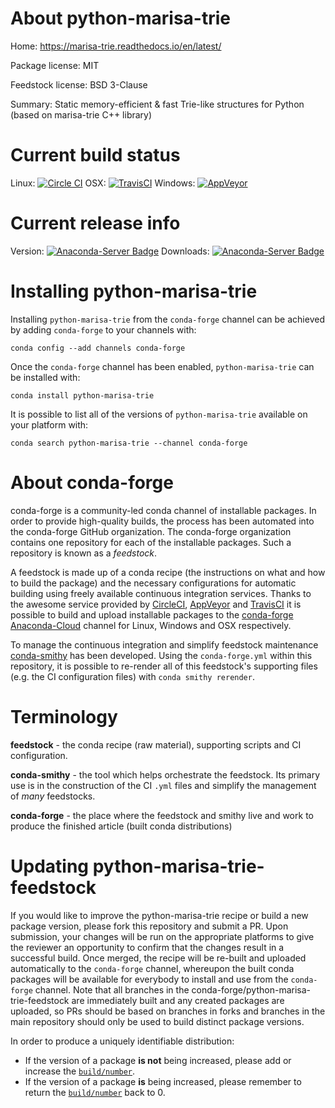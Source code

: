 About python-marisa-trie
========================

Home: https://marisa-trie.readthedocs.io/en/latest/

Package license: MIT

Feedstock license: BSD 3-Clause

Summary: Static memory-efficient & fast Trie-like structures for Python (based on marisa-trie C++ library)



Current build status
====================

Linux: [![Circle CI](https://circleci.com/gh/conda-forge/python-marisa-trie-feedstock.svg?style=shield)](https://circleci.com/gh/conda-forge/python-marisa-trie-feedstock)
OSX: [![TravisCI](https://travis-ci.org/conda-forge/python-marisa-trie-feedstock.svg?branch=master)](https://travis-ci.org/conda-forge/python-marisa-trie-feedstock)
Windows: [![AppVeyor](https://ci.appveyor.com/api/projects/status/github/conda-forge/python-marisa-trie-feedstock?svg=True)](https://ci.appveyor.com/project/conda-forge/python-marisa-trie-feedstock/branch/master)

Current release info
====================
Version: [![Anaconda-Server Badge](https://anaconda.org/conda-forge/python-marisa-trie/badges/version.svg)](https://anaconda.org/conda-forge/python-marisa-trie)
Downloads: [![Anaconda-Server Badge](https://anaconda.org/conda-forge/python-marisa-trie/badges/downloads.svg)](https://anaconda.org/conda-forge/python-marisa-trie)

Installing python-marisa-trie
=============================

Installing `python-marisa-trie` from the `conda-forge` channel can be achieved by adding `conda-forge` to your channels with:

```
conda config --add channels conda-forge
```

Once the `conda-forge` channel has been enabled, `python-marisa-trie` can be installed with:

```
conda install python-marisa-trie
```

It is possible to list all of the versions of `python-marisa-trie` available on your platform with:

```
conda search python-marisa-trie --channel conda-forge
```


About conda-forge
=================

conda-forge is a community-led conda channel of installable packages.
In order to provide high-quality builds, the process has been automated into the
conda-forge GitHub organization. The conda-forge organization contains one repository
for each of the installable packages. Such a repository is known as a *feedstock*.

A feedstock is made up of a conda recipe (the instructions on what and how to build
the package) and the necessary configurations for automatic building using freely
available continuous integration services. Thanks to the awesome service provided by
[CircleCI](https://circleci.com/), [AppVeyor](http://www.appveyor.com/)
and [TravisCI](https://travis-ci.org/) it is possible to build and upload installable
packages to the [conda-forge](https://anaconda.org/conda-forge)
[Anaconda-Cloud](http://docs.anaconda.org/) channel for Linux, Windows and OSX respectively.

To manage the continuous integration and simplify feedstock maintenance
[conda-smithy](http://github.com/conda-forge/conda-smithy) has been developed.
Using the ``conda-forge.yml`` within this repository, it is possible to re-render all of
this feedstock's supporting files (e.g. the CI configuration files) with ``conda smithy rerender``.


Terminology
===========

**feedstock** - the conda recipe (raw material), supporting scripts and CI configuration.

**conda-smithy** - the tool which helps orchestrate the feedstock.
                   Its primary use is in the construction of the CI ``.yml`` files
                   and simplify the management of *many* feedstocks.

**conda-forge** - the place where the feedstock and smithy live and work to
                  produce the finished article (built conda distributions)


Updating python-marisa-trie-feedstock
=====================================

If you would like to improve the python-marisa-trie recipe or build a new
package version, please fork this repository and submit a PR. Upon submission,
your changes will be run on the appropriate platforms to give the reviewer an
opportunity to confirm that the changes result in a successful build. Once
merged, the recipe will be re-built and uploaded automatically to the
`conda-forge` channel, whereupon the built conda packages will be available for
everybody to install and use from the `conda-forge` channel.
Note that all branches in the conda-forge/python-marisa-trie-feedstock are
immediately built and any created packages are uploaded, so PRs should be based
on branches in forks and branches in the main repository should only be used to
build distinct package versions.

In order to produce a uniquely identifiable distribution:
 * If the version of a package **is not** being increased, please add or increase
   the [``build/number``](http://conda.pydata.org/docs/building/meta-yaml.html#build-number-and-string).
 * If the version of a package **is** being increased, please remember to return
   the [``build/number``](http://conda.pydata.org/docs/building/meta-yaml.html#build-number-and-string)
   back to 0.
